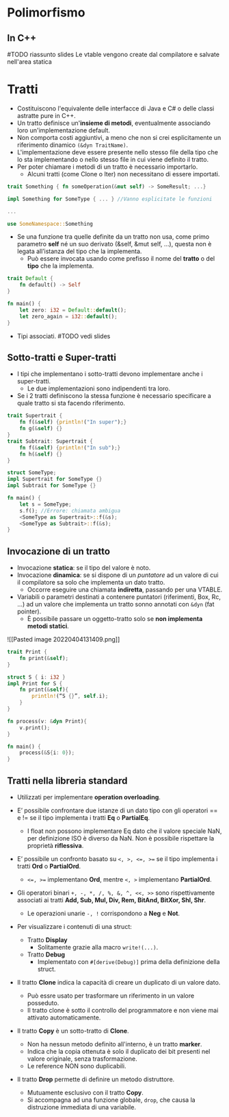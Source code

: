 # Polimorfismo
## In C++
#TODO riassunto slides
Le vtable vengono create dal compilatore e salvate nell'area statica

# Tratti
- Costituiscono l'equivalente delle interfacce di Java e C# o delle classi astratte pure in C++.
- Un tratto definisce un'**insieme di metodi**, eventualmente associando loro un'implementazione default.
- Non comporta costi aggiuntivi, a meno che non si crei esplicitamente un riferimento dinamico `(&dyn TraitName)`.
- L'implementazione deve essere presente nello stesso file della tipo che lo sta implementando o nello stesso file in cui viene definito il tratto.
- Per poter chiamare i metodi di un tratto è necessario importarlo.
	- Alcuni tratti (come Clone o Iter) non necessitano di essere importati.

```rust
trait Something { fn someOperation(&mut self) -> SomeResult; ...}

impl Something for SomeType { ... } //Vanno esplicitate le funzioni

...

use SomeNamespace::Something

```

- Se una funzione tra quelle definite da un tratto non usa, come primo parametro **self** né un suo derivato (&self, &mut self, …), questa non è legata all’istanza del tipo che la implementa.
	- Può essere invocata usando come prefisso il nome del **tratto** o del **tipo** che la implementa.

```rust
trait Default {
	fn default() -> Self
}

fn main() {
	let zero: i32 = Default::default();
	let zero_again = i32::default();
}
```

- Tipi associati. #TODO vedi slides

## Sotto-tratti e Super-tratti
- I tipi che implementano i sotto-tratti devono implementare anche i super-tratti.
	- Le due implementazioni sono indipendenti tra loro.
- Se i 2 tratti definiscono la stessa funzione è necessario specificare a quale tratto si sta facendo riferimento.

```rust
trait Supertrait {
	fn f(&self) {println!("In super");}
	fn g(&self) {}
}
trait Subtrait: Supertrait {
	fn f(&self) {println!("In sub");}
	fn h(&self) {}
}

struct SomeType;
impl Supertrait for SomeType {}
impl Subtrait for SomeType {}

fn main() {
	let s = SomeType;
	s.f(); //Errore: chiamata ambigua
	<SomeType as Supertrait>::f(&s);
	<SomeType as Subtrait>::f(&s);
}
```

## Invocazione di un tratto
- Invocazione **statica**: se il tipo del valore è noto.
- Invocazione **dinamica**: se si dispone di un *puntatore* ad un valore di cui il compilatore sa solo che implementa un dato tratto.
	- Occorre eseguire una chiamata **indiretta**, passando per una VTABLE.
- Variabili o parametri destinati a contenere puntatori (riferimenti, Box, Rc, ...) ad un valore che implementa un tratto sonno annotati con `&dyn` (fat pointer).
	- È possibile passare un oggetto-tratto solo se **non implementa metodi statici**.

![[Pasted image 20220404131409.png]]

```rust
trait Print {
	fn print(&self);
}

struct S { i: i32 }
impl Print for S {
	fn print(&self){
		println!(“S {}”, self.i);
	}
}

fn process(v: &dyn Print){
	v.print();
}

fn main() {
	process(&S{i: 0});
}
```

## Tratti nella libreria standard
- Utilizzati per implementare **operation overloading**.
- E’ possibile confrontare due istanze di un dato tipo con gli operatori == e != se il tipo implementa i tratti **Eq** o **PartialEq**.
	- I float non possono implementare Eq dato che il valore speciale NaN, per definizione ISO è diverso da NaN. Non è possibile rispettare la proprietà **riflessiva**.
- E’ possibile un confronto basato su `<, >, <=, >=` se il tipo implementa i tratti **Ord** o **PartialOrd**.
	- `<=, >=` implementano **Ord**, mentre `<, >` implementano **PartialOrd**.
- Gli operatori binari `+, -, *, /, %, &, ^, <<, >>` sono rispettivamente associati ai tratti **Add, Sub, Mul, Div, Rem, BitAnd, BitXor, Shl, Shr**.
	- Le operazioni unarie `-, !` corrispondono a **Neg** e **Not**.

- Per visualizzare i contenuti di una struct:
	- Tratto **Display**
		- Solitamente grazie alla macro `write!(...)`.
	- Tratto **Debug**
		- Implementato con `#[derive(Debug)]` prima della definizione della struct.

- Il tratto **Clone** indica la capacità di creare un duplicato di un valore dato.
	- Può essre usato per trasformare un riferimento in un valore posseduto.
	- Il tratto clone è sotto il controllo del programmatore e non viene mai attivato automaticamente.
- Il tratto **Copy** è un sotto-tratto di **Clone**.
	- Non ha nessun metodo definito all'interno, è un tratto **marker**.
	- Indica che la copia ottenuta è solo il duplicato dei bit presenti nel valore originale, senza trasformazione.
	- Le reference NON sono duplicabili.

- Il tratto **Drop** permette di definire un metodo distruttore.
	- Mutuamente esclusivo con il tratto **Copy**.
	- Si accompagna ad una funzione globale, `drop`, che causa la distruzione immediata di una variabile.
